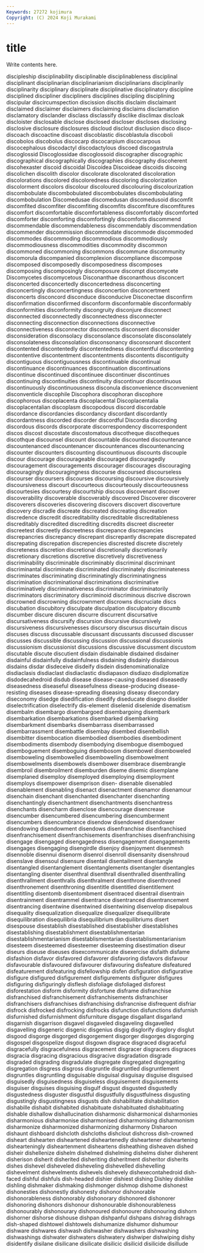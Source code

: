```yaml
---
Keywords: 27272 kojimura
Copyright: (C) 2024 Koji Murakami
---
```


# title

Write contents here.



discipleship disciplinability disciplinable disciplinableness disciplinal disciplinant disciplinarian
disciplinarianism disciplinarians disciplinarily disciplinarity disciplinary disciplinate disciplinative disciplinatory discipline disciplined
discipliner discipliners disciplines discipling disciplining discipular discircumspection discission discitis disclaim
disclaimant disclaimed disclaimer disclaimers disclaiming disclaims disclamation disclamatory disclander disclass
disclassify disclike disclimax discloak discloister disclosable disclose disclosed discloser discloses
disclosing disclosive disclosure disclosures discloud disclout disclusion disco disco- discoach
discoactine discoast discoblastic discoblastula discoboli discobolos discobolus discocarp discocarpium discocarpous
discocephalous discodactyl discodactylous discoed discogastrula discoglossid Discoglossidae discoglossoid discographer discographic
discographical discographically discographies discography discoherent discohexaster discoid discoidal Discoidea Discoideae
discoids discoing discolichen discolith discolor discolorate discolorated discoloration discolorations discolored
discoloredness discoloring discolorization discolorment discolors discolour discoloured discolouring discolourization discombobulate
discombobulated discombobulates discombobulating discombobulation Discomedusae discomedusan discomedusoid discomfit discomfited discomfiter
discomfiting discomfits discomfiture discomfitures discomfort discomfortable discomfortableness discomfortably discomforted discomforter
discomforting discomfortingly discomforts discommend discommendable discommendableness discommendably discommendation discommender discommission
discommodate discommode discommoded discommodes discommoding discommodious discommodiously discommodiousness discommodities discommodity
discommon discommoned discommoning discommons discommune discommunity discomorula discompanied discomplexion discompliance
discompose discomposed discomposedly discomposedness discomposes discomposing discomposingly discomposure discompt discomycete
Discomycetes discomycetous Disconanthae disconanthous disconcert disconcerted disconcertedly disconcertedness disconcerting disconcertingly
disconcertingness disconcertion disconcertment disconcerts disconcord disconduce disconducive Disconectae disconfirm disconfirmation
disconfirmed disconform disconformable disconformably disconformities disconformity discongruity disconjure disconnect disconnected
disconnectedly disconnectedness disconnecter disconnecting disconnection disconnections disconnective disconnectiveness disconnector disconnects
disconsent disconsider disconsideration disconsolacy disconsolance disconsolate disconsolately disconsolateness disconsolation disconsonancy
disconsonant discontent discontented discontentedly discontentedness discontentful discontenting discontentive discontentment discontentments
discontents discontiguity discontiguous discontiguousness discontinuable discontinual discontinuance discontinuances discontinuation discontinuations
discontinue discontinued discontinuee discontinuer discontinues discontinuing discontinuities discontinuity discontinuor discontinuous
discontinuously discontinuousness disconula disconvenience disconvenient disconventicle discophile Discophora discophoran discophore
discophorous discoplacenta discoplacental Discoplacentalia discoplacentalian discoplasm discopodous discord discordable discordance
discordancies discordancy discordant discordantly discordantness discorded discorder discordful Discordia discording
discordous discords discorporate discorrespondency discorrespondent discos discost discostate discostomatous discotheque
discotheques discothque discounsel discount discountable discounted discountenance discountenanced discountenancer discountenances
discountenancing discounter discounters discounting discountinuous discounts discouple discour discourage discourageable
discouraged discouragedly discouragement discouragements discourager discourages discouraging discouragingly discouragingness discourse
discoursed discourseless discourser discoursers discourses discoursing discoursive discoursively discoursiveness discourt
discourteous discourteously discourteousness discourtesies discourtesy discourtship discous discovenant discover discoverability
discoverable discoverably discovered Discoverer discoverer discoverers discoveries discovering discovers discovert
discoverture discovery discradle discreate discreated discreating discreation discredence discredit discreditability
discreditable discreditableness discreditably discredited discrediting discredits discreet discreeter discreetest discreetly
discreetness discrepance discrepancies discrepancries discrepancy discrepant discrepantly discrepate discrepated discrepating
discrepation discrepencies discrested discrete discretely discreteness discretion discretional discretionally discretionarily
discretionary discretions discretive discretively discretiveness discriminability discriminable discriminably discriminal discriminant
discriminantal discriminate discriminated discriminately discriminateness discriminates discriminating discriminatingly discriminatingness discrimination
discriminational discriminations discriminative discriminatively discriminativeness discriminator discriminatorily discriminators discriminatory discriminoid
discriminous discrive discrown discrowned discrowning discrownment discrowns discruciate discs discubation
discubitory disculpate disculpation disculpatory discumb discumber discure discuren discurre discurrent
discursative discursativeness discursify discursion discursive discursively discursiveness discursivenesses discursory discursus
discurtain discus discuses discuss discussable discussant discussants discussed discusser discusses
discussible discussing discussion discussional discussionis discussionism discussionist discussions discussive discussment
discustom discutable discute discutient disdain disdainable disdained disdainer disdainful disdainfully
disdainfulness disdaining disdainly disdainous disdains disdar disdeceive disdeify disdein disdenominationalize
disdiaclasis disdiaclast disdiaclastic disdiapason disdiazo disdiplomatize disdodecahedroid disdub disease disease-causing
diseased diseasedly diseasedness diseaseful diseasefulness disease-producing disease-resisting diseases disease-spreading diseasing
diseasy disecondary diseconomy disedge disedification disedify diseducate disegno diselder diselectrification
diselectrify dis-element diselenid diselenide disematism disembalm disembargo disembargoed disembargoing disembark
disembarkation disembarkations disembarked disembarking disembarkment disembarks disembarrass disembarrassed disembarrassment disembattle
disembay disembed disembellish disembitter disembocation disembodied disembodies disembodiment disembodiments disembody
disembodying disembogue disembogued disemboguement disemboguing disembosom disembowel disemboweled disemboweling disembowelled
disembowelling disembowelment disembowelments disembowels disembower disembrace disembrangle disembroil disembroilment disemburden
diseme disemic disemplane disemplaned disemploy disemployed disemploying disemployment disemploys disempower
disemprison disen- disenable disenabled disenablement disenabling disenact disenactment disenamor disenamour
disenchain disenchant disenchanted disenchanter disenchanting disenchantingly disenchantment disenchantments disenchantress disenchants
disencharm disenclose disencourage disencrease disencumber disencumbered disencumbering disencumberment disencumbers disencumbrance
disendow disendowed disendower disendowing disendowment disendows disenfranchise disenfranchised disenfranchisement disenfranchisements
disenfranchises disenfranchising disengage disengaged disengagedness disengagement disengagements disengages disengaging disengirdle
disenjoy disenjoyment disenmesh disennoble disennui disenorm disenrol disenroll disensanity disenshroud
disenslave disensoul disensure disentail disentailment disentangle disentangled disentanglement disentanglements disentangler
disentangles disentangling disenter disenthral disenthrall disenthralled disenthralling disenthrallment disenthralls disenthralment
disenthrone disenthroned disenthronement disenthroning disentitle disentitled disentitlement disentitling disentomb disentombment
disentraced disentrail disentrain disentrainment disentrammel disentrance disentranced disentrancement disentrancing disentwine
disentwined disentwining disenvelop disepalous disequality disequalization disequalize disequalizer disequilibrate disequilibration
disequilibria disequilibrium disequilibriums disert disespouse disestablish disestablished disestablisher disestablishes disestablishing
disestablishment disestablishmentarian disestablishmentarianism disestablismentarian disestablismentarianism disesteem disesteemed disesteemer disesteeming disestimation
diseur diseurs diseuse diseuses disexcommunicate disexercise disfaith disfame disfashion disfavor
disfavored disfavorer disfavoring disfavors disfavour disfavourable disfavoured disfavourer disfavouring disfeature
disfeatured disfeaturement disfeaturing disfellowship disfen disfiguration disfigurative disfigure disfigured disfigurement
disfigurements disfigurer disfigures disfiguring disfiguringly disflesh disfoliage disfoliaged disforest disforestation
disform disformity disfortune disframe disfranchise disfranchised disfranchisement disfranchisements disfranchiser disfranchisers
disfranchises disfranchising disfrancnise disfrequent disfriar disfrock disfrocked disfrocking disfrocks disfunction
disfunctions disfurnish disfurnished disfurnishment disfurniture disgage disgallant disgarland disgarnish disgarrison
disgavel disgaveled disgaveling disgavelled disgavelling disgeneric disgenic disgenius disgig disglorify
disglory disglut disgood disgorge disgorged disgorgement disgorger disgorges disgorging disgospel
disgospelize disgout disgown disgrace disgraced disgraceful disgracefully disgracefulness disgracement disgracer
disgracers disgraces disgracia disgracing disgracious disgracive disgradation disgrade disgraded disgrading
disgradulate disgregate disgregated disgregating disgregation disgress disgross disgruntle disgruntled disgruntlement
disgruntles disgruntling disguisable disguisal disguisay disguise disguised disguisedly disguisedness disguiseless
disguisement disguisements disguiser disguises disguising disgulf disgust disgusted disgustedly disgustedness
disguster disgustful disgustfully disgustfulness disgusting disgustingly disgustingness disgusts dish dishabilitate
dishabilitation dishabille dishabit dishabited dishabituate dishabituated dishabituating dishable dishallow dishallucination
disharmonic disharmonical disharmonies disharmonious disharmonise disharmonised disharmonising disharmonism disharmonize disharmonized
disharmonizing disharmony Disharoon dishaunt dishboard dishcloth dishcloths dishclout dishcross dish-crowned
disheart dishearten disheartened disheartenedly disheartener disheartening dishearteningly disheartenment disheartens disheathing
disheaven dished disheir dishellenize dishelm dishelmed dishelming dishelms disher disherent
disherison disherit disherited disheriting disheritment disheritor disherits dishes dishevel disheveled
disheveling dishevelled dishevelling dishevelment dishevelments dishevels dishevely dishexecontahedroid dish-faced dishful
dishfuls dish-headed dishier dishiest dishing Dishley dishlike dishling dishmaker dishmaking
dishmonger dishmop dishome dishonest dishonesties dishonestly dishonesty dishonor dishonorable dishonorableness
dishonorably dishonorary dishonored dishonorer dishonoring dishonors dishonour dishonourable dishonourableness dishonourably
dishonourary dishonoured dishonourer dishonouring dishorn dishorner dishorse dishouse dishpan dishpanful
dishpans dishrag dishrags dish-shaped dishtowel dishtowels dishumanize dishumor dishumour dishware
dishwares dishwash dishwasher dishwashers dishwashing dishwashings dishwater dishwaters dishwatery dishwiper
dishwiping dishy disidentify disilane disilicane disilicate disilicic disilicid disilicide disillude
